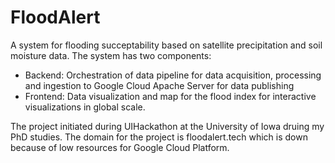 # FloodAlert

A system for flooding succeptability based on satellite precipitation and soil moisture data. The system has two components:
- Backend: Orchestration of data pipeline for data acquisition, processing and ingestion to Google Cloud Apache Server for data publishing
- Frontend: Data visualization and map for the flood index for interactive visualizations in global scale. 

The project initiated during UIHackathon at the University of Iowa druing my PhD studies. The domain for the project is floodalert.tech which is down because of low resources for Google Cloud Platform.
